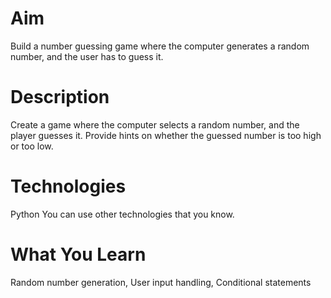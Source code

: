 # Aim 
 Build a number guessing game where the computer generates a random number,
 and the user has to guess it.
 # Description
Create a game where the computer selects a random number, and the player
 guesses it. Provide hints on whether the guessed number is too high or too low.
 # Technologies
Python
 You can use other technologies that you know.
# What You Learn
Random number generation, User input handling, Conditional statements
